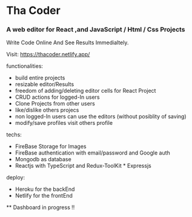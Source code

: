 ﻿# Tha Coder

### A web editor for React ,and JavaScript / Html / Css Projects

Write Code Online And See Results Immedialtely.

Visit: https://thacoder.netlify.app/

functionalities:

- build entire projects
- resizable editor/Results
- freedom of adding/deleting editor cells for React Project
- CRUD actions for logged-In users
- Clone Projects from other users
- like/dislike others projecs
- non logged-In users can use the editors (without posiblity of saving)
- modify/save profiles visit others profile

techs:

- FireBase Storage for Images
- FireBase authentication with email/password and Google auth
- Mongodb as database
- Reactjs with TypeScript and Redux-ToolKit \* Expressjs

deploy:

- Heroku for the backEnd
- Netlify for the frontEnd

\*\* Dashboard in progress !!
